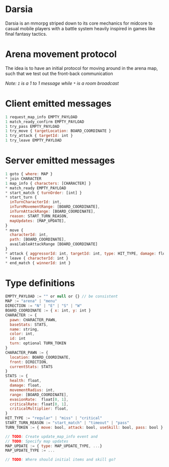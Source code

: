 # Darsia

Darsia is an mmorpg striped down to its core mechanics for midcore to casual
mobile players with a battle system heavily inspired in games like final fantasy
tactics.

# Arena movement protocol

The idea is to have an initial protocol for moving around in the arena map, such
that we test out the front-back communication

*Note: `1` is a 1 to 1 message while ` * ` is a room broadcast*

# Client emitted messages

```js
1 request_map_info EMPTY_PAYLOAD
1 match_ready_confirm EMPTY_PAYLOAD
1 try_pass EMPTY_PAYLOAD
1 try_move { targetLocation: BOARD_COORDINATE }
1 try_attack { targetId: int }
1 try_leave EMPTY_PAYLOAD
```

# Server emitted messages

```js
1 goto { where: MAP }
* join CHARACTER
1 map_info { characters: [CHARACTER] }
* match_ready EMPTY_PAYLOAD
* start_match { turnOrder: [int] }
* start_turn {
  inTurnCharacterId: int,
  inTurnMovementRange: [BOARD_COORDINATE],
  inTurnAttackRange: [BOARD_COORDINATE],
  reason: START_TURN_REASON,
  mapUpdates: [MAP_UPDATE],
}
* move {
  characterId: int,
  path: [BOARD_COORDINATE],
  availableAttackRange [BOARD_COORDINATE]
}
* attack { aggressorId: int, targetId: int, type: HIT_TYPE, damage: float }
* leave { characterId: int }
* end_match { winnerId: int }
```

# Type definitions

```js
EMPTY_PAYLOAD := "" or null or {} // be consistent
MAP := "arena" | "menu"
DIRECTION := "N" | "E" | "S" | "W"
BOARD_COORDINATE := { x: int, y: int }
CHARACTER := {
  pawn: CHARACTER_PAWN,
  baseStats: STATS,
  name: string,
  color: int,
  id: int
  turn: optional TURN_TOKEN
}
CHARACTER_PAWN := {
  location: BOARD_COORDINATE,
  front: DIRECTION,
  currentStats: STATS
}
STATS := {
  health: float,
  damage: float,
  movementRadius: int,
  range: [BOARD_COORDINATE],
  evasionRate:  float[0, 1],
  criticalRate: float[0, 1],
  criticalMultiplier: float,
}
HIT_TYPE := "regular" | "miss" | "critical"
START_TURN_REASON := "start_match" | "timeout" | "pass"
TURN_TOKEN := { move: bool, attack: bool, useSkill: bool, pass: bool }

// TODO: Create update_map_info event and
// TODO: Specify map updates
MAP_UPDATE := { type: MAP_UPDATE_TYPE, ...}
MAP_UPDATE_TYPE := ...

// TODO: Where should initial items and skill go?
```
